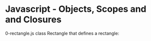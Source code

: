 # Javascript - Objects, Scopes and and Closures


0-rectangle.js  class Rectangle that defines a rectangle:
